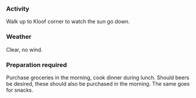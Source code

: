 ### Activity
Walk up to Kloof corner to watch the sun go down.
### Weather 
Clear, no wind.
### Preparation required
Purchase groceries in the morning, cook dinner during lunch. Should beers be desired, these should also be purchased in the morning. The same goes for snacks.